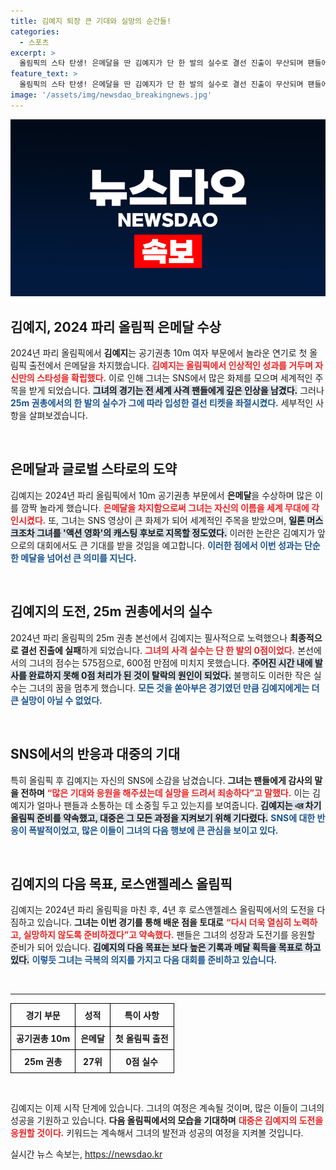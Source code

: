 ```yaml
---
title: 김예지 퇴장 큰 기대와 실망의 순간들!
categories:
  - 스포츠
excerpt: >
  올림픽의 스타 탄생! 은메달을 딴 김예지가 단 한 발의 실수로 결선 진출이 무산되며 팬들에게 아쉬움을 전했습니다. 일론 머스크를 매료시킨 그녀의 매력은 계속될까요? LA 올림픽에서의 새로운 도전을 기대해봅니다!
feature_text: >
  올림픽의 스타 탄생! 은메달을 딴 김예지가 단 한 발의 실수로 결선 진출이 무산되며 팬들에게 아쉬움을 전했습니다. 일론 머스크를 매료시킨 그녀의 매력은 계속될까요? LA 올림픽에서의 새로운 도전을 기대해봅니다!
image: '/assets/img/newsdao_breakingnews.jpg'
---
```


<p><img src="/assets/img/newsdao_breakingnews.jpg" alt="bookingtag 속보" /></p>

<h2 data-ke-size="size26">김예지, 2024 파리 올림픽 은메달 수상</h2>

<p data-ke-size="size16">2024년 파리 올림픽에서 <b>김예지</b>는 공기권총 10m 여자 부문에서 놀라운 연기로 첫 올림픽 출전에서 은메달을 차지했습니다. <b><span style="color: #ee2323;">김예지는 올림픽에서 인상적인 성과를 거두며 자신만의 스타성을 확립했다.</span></b> 이로 인해 그녀는 SNS에서 많은 화제를 모으며 세계적인 주목을 받게 되었습니다. <b><span style="background-color: #21538527;">그녀의 경기는 전 세계 사격 팬들에게 깊은 인상을 남겼다.</span></b> 그러나 <b><span style="color: #1a5490;">25m 권총에서의 한 발의 실수가 그에 따라 입성한 결선 티켓을 좌절시켰다.</span></b> 세부적인 사항을 살펴보겠습니다.</p>

<p data-ke-size="size16">&nbsp;</p>

<h2 data-ke-size="size26">은메달과 글로벌 스타로의 도약</h2>

<p data-ke-size="size16">김예지는 2024년 파리 올림픽에서 10m 공기권총 부문에서 <b>은메달</b>을 수상하며 많은 이를 깜짝 놀라게 했습니다. <b><span style="color: #ee2323;">은메달을 차지함으로써 그녀는 자신의 이름을 세계 무대에 각인시켰다.</span></b> 또, 그녀는 SNS 영상이 큰 화제가 되어 세계적인 주목을 받았으며, <b><span style="background-color: #21538527;">일론 머스크조차 그녀를 '액션 영화'의 캐스팅 후보로 지목할 정도였다.</span></b> 이러한 논란은 김예지가 앞으로의 대회에서도 큰 기대를 받을 것임을 예고합니다. <b><span style="color: #1a5490;">이러한 점에서 이번 성과는 단순한 메달을 넘어선 큰 의미를 지닌다.</span></b></p>

<p data-ke-size="size16">&nbsp;</p>

<h2 data-ke-size="size26">김예지의 도전, 25m 권총에서의 실수</h2>

<p data-ke-size="size16">2024년 파리 올림픽의 25m 권총 본선에서 김예지는 필사적으로 노력했으나 <b>최종적으로 결선 진출에 실패</b>하게 되었습니다. <b><span style="color: #ee2323;">그녀의 사격 실수는 단 한 발의 <b>0점</b>이었다.</span></b> 본선에서의 그녀의 점수는 575점으로, 600점 만점에 미치지 못했습니다. <b><span style="background-color: #21538527;">주어진 시간 내에 발사를 완료하지 못해 0점 처리가 된 것이 탈락의 원인이 되었다.</span></b> 불행히도 이러한 작은 실수는 그녀의 꿈을 멈추게 했습니다. <b><span style="color: #1a5490;">모든 것을 쏟아부은 경기였던 만큼 김예지에게는 더 큰 실망이 아닐 수 없었다.</span></b></p>

<p data-ke-size="size16">&nbsp;</p>

<h2 data-ke-size="size26">SNS에서의 반응과 대중의 기대</h2>

<p data-ke-size="size16">특히 올림픽 후 김예지는 자신의 SNS에 소감을 남겼습니다. <b>그녀는 팬들에게 감사의 말을 전하며</b> <b><span style="color: #ee2323;">“많은 기대와 응원을 해주셨는데 실망을 드려서 죄송하다”고 말했다.</span></b> 이는 김예지가 얼마나 팬들과 소통하는 데 소중힐 두고 있는지를 보여줍니다. <b><span style="background-color: #21538527;">김예지는 এর 차기 올림픽 준비를 약속했고, 대중은 그 모든 과정을 지켜보기 위해 기다렸다.</span></b> <b><span style="color: #1a5490;">SNS에 대한 반응이 폭발적이었고, 많은 이들이 그녀의 다음 행보에 큰 관심을 보이고 있다.</span></b></p>

<p data-ke-size="size16">&nbsp;</p>

<h2 data-ke-size="size26">김예지의 다음 목표, 로스앤젤레스 올림픽</h2>

<p data-ke-size="size16">김예지는 2024년 파리 올림픽을 마친 후, 4년 후 로스앤젤레스 올림픽에서의 도전을 다짐하고 있습니다. <b>그녀는 이번 경기를 통해 배운 점을 토대로</b> <b><span style="color: #ee2323;">“다시 더욱 열심히 노력하고, 실망하지 않도록 준비하겠다”고 약속했다.</span></b> 팬들은 그녀의 성장과 도전기를 응원할 준비가 되어 있습니다. <b><span style="background-color: #21538527;">김예지의 다음 목표는 보다 높은 기록과 메달 획득을 목표로 하고 있다.</span></b> <b><span style="color: #1a5490;">이렇듯 그녀는 극복의 의지를 가지고 다음 대회를 준비하고 있습니다.</span></b></p>

<p data-ke-size="size16">&nbsp;</p>

<hr>

<table style="width: 100%; border-collapse: collapse;">
    <thead>
        <tr>
            <th style="border: 1px solid black; text-align: center; padding: 8px;">경기 부문</th>
            <th style="border: 1px solid black; text-align: center; padding: 8px;">성적</th>
            <th style="border: 1px solid black; text-align: center; padding: 8px;">특이 사항</th>
        </tr>
    </thead>
    <tbody>
        <tr>
            <td style="border: 1px solid black; text-align: center; padding: 8px;"><b>공기권총 10m</b></td>
            <td style="border: 1px solid black; text-align: center; padding: 8px;"><b>은메달</b></td>
            <td style="border: 1px solid black; text-align: center; padding: 8px;"><b>첫 올림픽 출전</b></td>
        </tr>
        <tr>
            <td style="border: 1px solid black; text-align: center; padding: 8px;"><b>25m 권총</b></td>
            <td style="border: 1px solid black; text-align: center; padding: 8px;"><b>27위</b></td>
            <td style="border: 1px solid black; text-align: center; padding: 8px;"><b>0점 실수</b></td>
        </tr>
    </tbody>
</table>

<p data-ke-size="size16">&nbsp;</p>

<p>김예지는 이제 시작 단계에 있습니다. 그녀의 여정은 계속될 것이며, 많은 이들이 그녀의 성공을 기원하고 있습니다. <b>다음 올림픽에서의 모습을 기대하며</b> <b><span style="color: #ee2323;">대중은 김예지의 도전을 응원할 것이다.</span></b> 키워드는 계속해서 그녀의 발전과 성공의 여정을 지켜볼 것입니다.</p>
실시간 뉴스 속보는, <a href="https://newsdao.kr" rel="dofollow">https://newsdao.kr</a>


